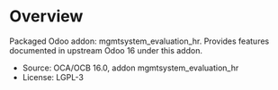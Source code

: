 # Overview

Packaged Odoo addon: mgmtsystem_evaluation_hr. Provides features documented in upstream Odoo 16 under this addon.

- Source: OCA/OCB 16.0, addon mgmtsystem_evaluation_hr
- License: LGPL-3
